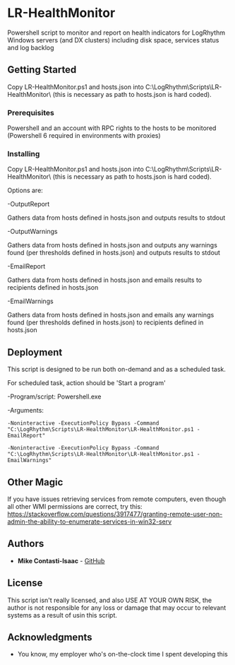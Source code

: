 # LR-HealthMonitor

Powershell script to monitor and report on health indicators for LogRhythm Windows servers (and DX clusters) including disk space, services status and log backlog

## Getting Started

Copy LR-HealthMonitor.ps1 and hosts.json into C:\LogRhythm\Scripts\LR-HealthMonitor\ (this is necessary as path to hosts.json is hard coded).

### Prerequisites

Powershell and an account with RPC rights to the hosts to be monitored (Powershell 6 required in environments with proxies)

### Installing

Copy LR-HealthMonitor.ps1 and hosts.json into C:\LogRhythm\Scripts\LR-HealthMonitor\ (this is necessary as path to hosts.json is hard coded).

Options are:

-OutputReport

  Gathers data from hosts defined in hosts.json and outputs results to stdout
  
-OutputWarnings

  Gathers data from hosts defined in hosts.json and outputs any warnings found (per thresholds defined in hosts.json) and outputs results to stdout
  
-EmailReport

  Gathers data from hosts defined in hosts.json and emails results to recipients defined in hosts.json
  
-EmailWarnings

  Gathers data from hosts defined in hosts.json and emails any warnings found (per thresholds defined in hosts.json) to recipients defined in hosts.json
  

## Deployment

This script is designed to be run both on-demand and as a scheduled task.

For scheduled task, action should be 'Start a program'

  -Program/script: Powershell.exe
  
  -Arguments: 
  
    -Noninteractive -ExecutionPolicy Bypass -Command "C:\LogRhythm\Scripts\LR-HealthMonitor\LR-HealthMonitor.ps1 -EmailReport"
    
    -Noninteractive -ExecutionPolicy Bypass -Command "C:\LogRhythm\Scripts\LR-HealthMonitor\LR-HealthMonitor.ps1 -EmailWarnings"

## Other Magic

If you have issues retrieving services from remote computers, even though all other WMI permissions are correct, try this: https://stackoverflow.com/questions/3917477/granting-remote-user-non-admin-the-ability-to-enumerate-services-in-win32-serv
    

## Authors

* **Mike Contasti-Isaac** - [GitHub](https://github.com/MikeC-I)

## License

This script isn't really licensed, and also USE AT YOUR OWN RISK, the author is not responsible for any loss or damage that may occur to relevant systems as a result of usin this script.

## Acknowledgments

* You know, my employer who's on-the-clock time I spent developing this
